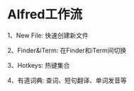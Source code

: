 # Alfred工作流

1、New File: 快速创建新文件

2、Finder&iTerm: 在Finder和iTerm间切换

3、Hotkeys: 热键集合

4、有道词典: 查词、短句翻译、单词发音等
